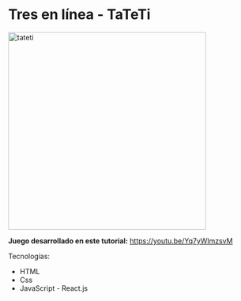# Tres en línea - TaTeTi

<img src="https://i.ibb.co/BybrwRh/Screen-Shot-2021-02-07-at-23-52-27.png" alt="tateti" width="400"/>

**Juego desarrollado en este tutorial:** https://youtu.be/Yq7yWlmzsvM

Tecnologías:
- HTML
- Css
- JavaScript - React.js
